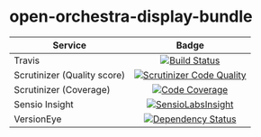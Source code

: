 open-orchestra-display-bundle
=============================

| Service       | Badge         |
| ------------- |:-------------:|
| Travis | [![Build Status](https://travis-ci.org/open-orchestra/open-orchestra-display-bundle.svg)](https://travis-ci.org/open-orchestra/open-orchestra-display-bundle) |
| Scrutinizer (Quality score) | [![Scrutinizer Code Quality](https://scrutinizer-ci.com/g/open-orchestra/open-orchestra-display-bundle/badges/quality-score.png?b=master)](https://scrutinizer-ci.com/g/open-orchestra/open-orchestra-display-bundle/?branch=master) |
| Scrutinizer (Coverage) | [![Code Coverage](https://scrutinizer-ci.com/g/open-orchestra/open-orchestra-display-bundle/badges/coverage.png?b=master)](https://scrutinizer-ci.com/g/open-orchestra/open-orchestra-display-bundle/?branch=master) |
| Sensio Insight | [![SensioLabsInsight](https://insight.sensiolabs.com/projects/e7fb8f90-e8f0-4da4-9375-42e699038b79/big.png)](https://insight.sensiolabs.com/projects/e7fb8f90-e8f0-4da4-9375-42e699038b79) |
| VersionEye | [![Dependency Status](https://www.versioneye.com/user/projects/551e87a7971f781c480001aa/badge.svg?style=flat)](https://www.versioneye.com/user/projects/551e87a7971f781c480001aa) |
